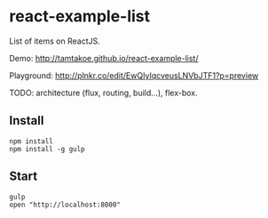 # react-example-list
List of items on ReactJS.

Demo: http://tamtakoe.github.io/react-example-list/

Playground: http://plnkr.co/edit/EwQIyIqcveusLNVbJTF1?p=preview

TODO: architecture (flux, routing, build...), flex-box.

## Install

    npm install
    npm install -g gulp

## Start

    gulp
    open "http://localhost:8000"